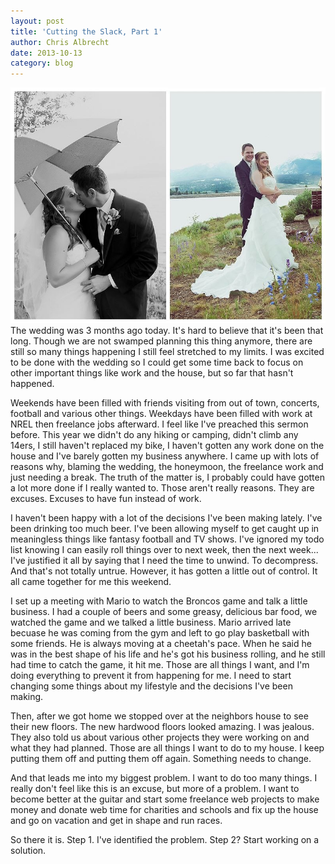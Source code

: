 ```yaml
---
layout: post
title: 'Cutting the Slack, Part 1'
author: Chris Albrecht
date: 2013-10-13
category: blog
---
```

![Two stitched photos of Chris and Laura at their wedding.](/images/wedding.jpg)
The wedding was 3 months ago today. It's hard to believe that it's been that long.  Though we are not swamped planning this thing anymore, there are still so many things happening I still feel stretched to my limits.  I was excited to be done with the wedding so I could get some time back to focus on other important things like work and the house, but so far that hasn't happened.

Weekends have been filled with friends visiting from out of town, concerts, football and various other things. Weekdays have been filled with work at NREL then freelance jobs afterward.  I feel like I've preached this sermon before.  This year we didn't do any hiking or camping, didn't climb any 14ers, I still haven't replaced my bike, I haven't gotten any work done on the house and I've barely gotten my business anywhere.  I came up with lots of reasons why, blaming the wedding, the honeymoon, the freelance work and just needing a break. The truth of the matter is, I probably could have gotten a lot more done if I really wanted to. Those aren't really reasons. They are excuses.  Excuses to have fun instead of work.

I haven't been happy with a lot of the decisions I've been making lately. I've been drinking too much beer.  I've been allowing myself to get caught up in meaningless things like fantasy football and TV shows. I've ignored my todo list knowing I can easily roll things over to next week, then the next week...  I've justified it all by saying that I need the time to unwind. To decompress. And that's not totally untrue. However, it has gotten a little out of control. It all came together for me this weekend.

I set up a meeting with Mario to watch the Broncos game and talk a little business. I had a couple of beers and some greasy, delicious bar food, we watched the game and we talked a little business. Mario arrived late becuase he was coming from the gym and left to go play basketball with some friends.  He is always moving at a cheetah's pace. When he said he was in the best shape of his life and he's got his business rolling, and he still had time to catch the game, it hit me. Those are all things I want, and I'm doing everything to prevent it from happening for me.  I need to start changing some things about my lifestyle and the decisions I've been making.

Then, after we got home we stopped over at the neighbors house to see their new floors. The new hardwood floors looked amazing. I was jealous. They also told us about various other projects they were working on and what they had planned.   Those are all things I want to do to my house. I keep putting them off and putting them off again.  Something needs to change.

And that leads me into my biggest problem. I want to do too many things. I really don't feel like this is an excuse, but more of a problem. I want to become better at the guitar and start some freelance web projects to make money and donate web time for charities and schools and fix up the house and go on vacation and get in shape and run races.

So there it is. Step 1. I've identified the problem. Step 2?  Start working on a solution.
